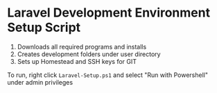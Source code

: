 
# Laravel Development Environment Setup Script
1. Downloads all required programs and installs
2. Creates development folders under user directory
3. Sets up Homestead and SSH keys for GIT

To run, right click `Laravel-Setup.ps1` and select "Run with Powershell" under admin privileges
